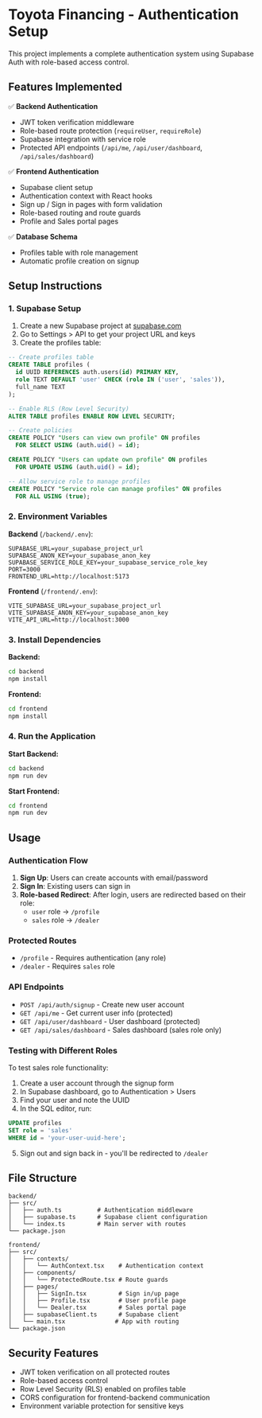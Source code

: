 # Toyota Financing - Authentication Setup

This project implements a complete authentication system using Supabase Auth with role-based access control.

## Features Implemented

✅ **Backend Authentication**
- JWT token verification middleware
- Role-based route protection (`requireUser`, `requireRole`)
- Supabase integration with service role
- Protected API endpoints (`/api/me`, `/api/user/dashboard`, `/api/sales/dashboard`)

✅ **Frontend Authentication**
- Supabase client setup
- Authentication context with React hooks
- Sign up / Sign in pages with form validation
- Role-based routing and route guards
- Profile and Sales portal pages

✅ **Database Schema**
- Profiles table with role management
- Automatic profile creation on signup

## Setup Instructions

### 1. Supabase Setup

1. Create a new Supabase project at [supabase.com](https://supabase.com)
2. Go to Settings > API to get your project URL and keys
3. Create the profiles table:

```sql
-- Create profiles table
CREATE TABLE profiles (
  id UUID REFERENCES auth.users(id) PRIMARY KEY,
  role TEXT DEFAULT 'user' CHECK (role IN ('user', 'sales')),
  full_name TEXT
);

-- Enable RLS (Row Level Security)
ALTER TABLE profiles ENABLE ROW LEVEL SECURITY;

-- Create policies
CREATE POLICY "Users can view own profile" ON profiles
  FOR SELECT USING (auth.uid() = id);

CREATE POLICY "Users can update own profile" ON profiles
  FOR UPDATE USING (auth.uid() = id);

-- Allow service role to manage profiles
CREATE POLICY "Service role can manage profiles" ON profiles
  FOR ALL USING (true);
```

### 2. Environment Variables

**Backend** (`/backend/.env`):
```env
SUPABASE_URL=your_supabase_project_url
SUPABASE_ANON_KEY=your_supabase_anon_key
SUPABASE_SERVICE_ROLE_KEY=your_supabase_service_role_key
PORT=3000
FRONTEND_URL=http://localhost:5173
```

**Frontend** (`/frontend/.env`):
```env
VITE_SUPABASE_URL=your_supabase_project_url
VITE_SUPABASE_ANON_KEY=your_supabase_anon_key
VITE_API_URL=http://localhost:3000
```

### 3. Install Dependencies

**Backend:**
```bash
cd backend
npm install
```

**Frontend:**
```bash
cd frontend
npm install
```

### 4. Run the Application

**Start Backend:**
```bash
cd backend
npm run dev
```

**Start Frontend:**
```bash
cd frontend
npm run dev
```

## Usage

### Authentication Flow

1. **Sign Up**: Users can create accounts with email/password
2. **Sign In**: Existing users can sign in
3. **Role-based Redirect**: After login, users are redirected based on their role:
   - `user` role → `/profile`
   - `sales` role → `/dealer`

### Protected Routes

- `/profile` - Requires authentication (any role)
- `/dealer` - Requires `sales` role

### API Endpoints

- `POST /api/auth/signup` - Create new user account
- `GET /api/me` - Get current user info (protected)
- `GET /api/user/dashboard` - User dashboard (protected)
- `GET /api/sales/dashboard` - Sales dashboard (sales role only)

### Testing with Different Roles

To test sales role functionality:

1. Create a user account through the signup form
2. In Supabase dashboard, go to Authentication > Users
3. Find your user and note the UUID
4. In the SQL editor, run:
```sql
UPDATE profiles 
SET role = 'sales' 
WHERE id = 'your-user-uuid-here';
```
5. Sign out and sign back in - you'll be redirected to `/dealer`

## File Structure

```
backend/
├── src/
│   ├── auth.ts          # Authentication middleware
│   ├── supabase.ts      # Supabase client configuration
│   └── index.ts         # Main server with routes
└── package.json

frontend/
├── src/
│   ├── contexts/
│   │   └── AuthContext.tsx    # Authentication context
│   ├── components/
│   │   └── ProtectedRoute.tsx # Route guards
│   ├── pages/
│   │   ├── SignIn.tsx         # Sign in/up page
│   │   ├── Profile.tsx        # User profile page
│   │   └── Dealer.tsx         # Sales portal page
│   ├── supabaseClient.ts      # Supabase client
│   └── main.tsx              # App with routing
└── package.json
```

## Security Features

- JWT token verification on all protected routes
- Role-based access control
- Row Level Security (RLS) enabled on profiles table
- CORS configuration for frontend-backend communication
- Environment variable protection for sensitive keys
